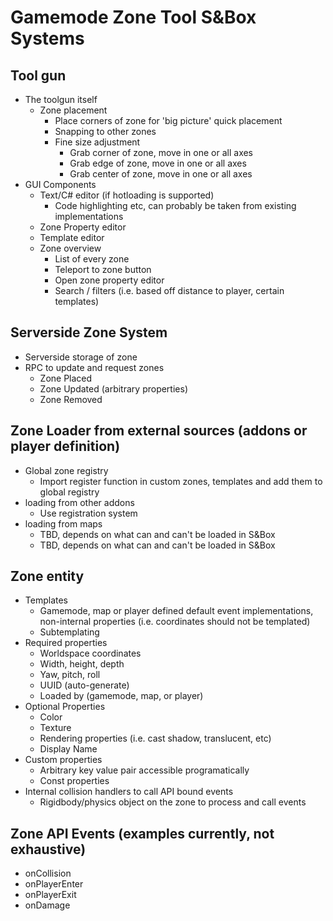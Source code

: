 # Gamemode Zone Tool S&Box Systems
## Tool gun
* The toolgun itself
    * Zone placement
        * Place corners of zone for 'big picture' quick placement
        * Snapping to other zones
        * Fine size adjustment
            * Grab corner of zone, move in one or all axes
            * Grab edge of zone, move in one or all axes
            * Grab center of zone, move in one or all axes
* GUI Components
    * Text/C# editor (if hotloading is supported)
        * Code highlighting etc, can probably be taken from existing implementations
    * Zone Property editor
    * Template editor
    * Zone overview
        * List of every zone
        * Teleport to zone button
        * Open zone property editor
        * Search / filters (i.e. based off distance to player, certain templates)
## Serverside Zone System
* Serverside storage of zone
* RPC to update and request zones
    * Zone Placed
    * Zone Updated (arbitrary properties)
    * Zone Removed
## Zone Loader from external sources (addons or player definition)
* Global zone registry
    * Import register function in custom zones, templates and add them to global registry
* loading from other addons
    * Use registration system
* loading from maps
    * TBD, depends on what can and can't be loaded in S&Box
    * TBD, depends on what can and can't be loaded in S&Box
## Zone entity
* Templates
    * Gamemode, map or player defined default event implementations, non-internal properties (i.e. coordinates should not be templated)
    * Subtemplating
* Required properties
    * Worldspace coordinates
    * Width, height, depth
    * Yaw, pitch, roll
    * UUID (auto-generate)
    * Loaded by (gamemode, map, or player)
* Optional Properties
    * Color
    * Texture
    * Rendering properties (i.e. cast shadow, translucent, etc)
    * Display Name
* Custom properties
    * Arbitrary key value pair accessible programatically
    * Const properties
* Internal collision handlers to call API bound events
    * Rigidbody/physics object on the zone to process and call events
## Zone API Events (examples currently, not exhaustive)
* onCollision
* onPlayerEnter
* onPlayerExit
* onDamage